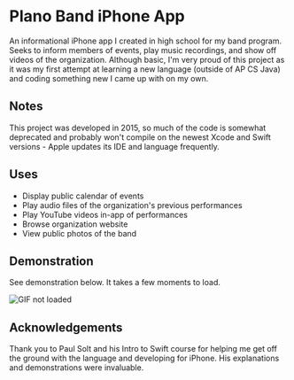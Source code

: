 # Plano Band iPhone App
An informational iPhone app I created in high school for my band program. Seeks to inform members of events, play music recordings, and show off videos of the organization. Although basic, I'm very proud of this project as it was my first attempt at learning a new language (outside of AP CS Java) and coding something new I came up with on my own.

## Notes
This project was developed in 2015, so much of the code is somewhat deprecated and probably won't compile on the newest Xcode and Swift versions - Apple updates its IDE and language frequently.

## Uses
* Display public calendar of events
* Play audio files of the organization's previous performances
* Play YouTube videos in-app of performances
* Browse organization website
* View public photos of the band

## Demonstration
See demonstration below. It takes a few moments to load.

![GIF not loaded](https://github.com/MichaelZetune/Plano-Band-iPhone-App/blob/master/PlanoBand.gif)

## Acknowledgements
Thank you to Paul Solt and his Intro to Swift course for helping me get off the ground with the language and developing for iPhone. His explanations and demonstrations were invaluable.

